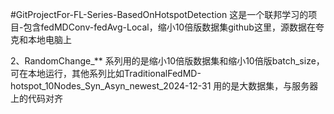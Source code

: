 #GitProjectFor-FL-Series-BasedOnHotspotDetection
这是一个联邦学习的项目-包含fedMDConv-fedAvg-Local，缩小10倍版数据集github这里，源数据在夸克和本地电脑上

2、RandomChange_** 系列用的是缩小10倍版数据集和缩小10倍版batch_size，可在本地运行，其他系列比如TraditionalFedMD-hotspot_10Nodes_Syn_Asyn_newest_2024-12-31 用的是大数据集，与服务器上的代码对齐


